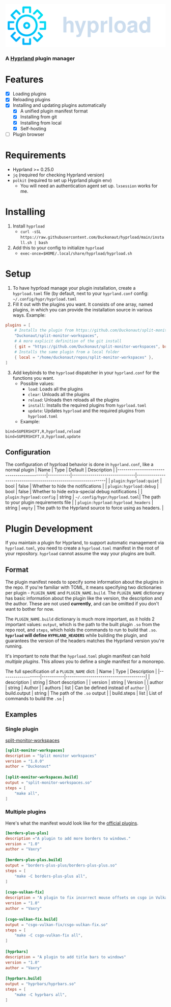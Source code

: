 ![Hyprload](./assets/hyprload_header.svg)

### A [Hyprland](https://github.com/hyprwm/Hyprland) plugin manager

# Features
- [x] Loading plugins
- [x] Reloading plugins
- [x] Installing and updating plugins automatically
    - [x] A unified plugin manifest format
    - [x] Installing from git
    - [x] Installing from local
    - [X] Self-hosting
- [ ] Plugin browser

# Requirements
- Hyprland >= 0.25.0
- `jq` (required for checking Hyprland version)
- `polkit` (required to set up Hyprland plugin env)
    - You will need an authentication agent set up. `lxsession` works for me.

# Installing
1. Install `hyprload`
    - `curl -sSL https://raw.githubusercontent.com/Duckonaut/hyprload/main/install.sh | bash`
2. Add this to your config to initialize `hyprload`
    - `exec-once=$HOME/.local/share/hyprload/hyprload.sh`

# Setup
1. To have hyprload manage your plugin installation, create a `hyprload.toml` file (by default, next to your `hyprland.conf` config: `~/.config/hypr/hyprload.toml`
2. Fill it out with the plugins you want. It consists of one array, named plugins, in which you can provide the installation source in various ways. Example:
```toml
plugins = [
    # Installs the plugin from https://github.com/Duckonaut/split-monitor-workspaces
    "Duckonaut/split-monitor-workspaces",
    # A more explicit definition of the git install
    { git = "https://github.com/Duckonaut/split-monitor-workspaces", branch = "main", name = "split-monitor-workspaces" },
    # Installs the same plugin from a local folder
    { local = "/home/duckonaut/repos/split-monitor-workspaces" },
]
```
3. Add keybinds to the `hyprload` dispatcher in your `hyprland.conf` for the functions you want.
    - Possible values:
        - `load`: Loads all the plugins
        - `clear`: Unloads all the plugins
        - `reload`: Unloads then reloads all the plugins
        - `install`: Installs the required plugins from `hyprload.toml`
        - `update`: Updates `hyprload` and the required plugins from `hyprload.toml`
    - Example:
```
bind=SUPERSHIFT,R,hyprload,reload
bind=SUPERSHIFT,U,hyprload,update
```

## Configuration
The configuration of hyprload behavior is done in `hyprland.conf`, like a normal plugin
| Name                                      | Type      | Default                       | Description                                                   |
|-------------------------------------------|-----------|-------------------------------|---------------------------------------------------------------|
| `plugin:hyprload:quiet`                   | bool      | false                         | Whether to hide the notifications                             |
| `plugin:hyprload:debug`                   | bool      | false                         | Whether to hide extra-special debug notifications             |
| `plugin:hyprload:config`                  | string    | `~/.config/hypr/hyprload.toml`| The path to your plugin requirements file                     |
| `plugin:hyprload:hyprload_headers`        | string    | `empty`                       | The path to the Hyprland source to force using as headers.    |

# Plugin Development
If you maintain a plugin for Hyprland, to support automatic management via `hyprload.toml`, you need to create a `hyprload.toml` manifest in the root of your
repository. `hyprload` cannot assume the way your plugins are built.

## Format
The plugin manifest needs to specify some information about the plugins in the repo. If you're familiar with TOML, it means specifying two dictionaries per plugin -
`PLUGIN_NAME` and `PLUGIN_NAME.build`. The `PLUGIN_NAME` dictionary has basic information about the plugin like the version, the description and the author. These
are not used **currently**, and can be omitted if you don't want to bother for now.

The `PLUGIN_NAME.build` dictionary is much more important, as it holds 2 important values: `output`, which is the path to the built plugin `.so` from the repo root,
and `steps`, which holds the commands to run to build that `.so`. **`hyprload` will define `HYPRLAND_HEADERS`** while building the plugin, and guarantees the version
of the headers matches the Hyprland version you're running.

It's important to note that the `hyprload.toml` plugin manifest can hold *multiple plugins*. This allows you to define a single manifest for a monorepo.

The full specification of a `PLUGIN_NAME` dict:
| Name              | Type      | Description                           |
|-------------------|-----------|---------------------------------------|
| description       | string    | Short description                     |
| version           | string    | Version                               |
| author            | string    | Author                                |
| authors           | list      | Can be defined instead of `author`    |
| build.output      | string    | The path of the `.so` output          |
| build.steps       | list      | List of commands to build the `.so`   |

## Examples
### Single plugin
[split-monitor-workspaces](https;//github.com/duckonaut/split-monitor-workspaces)
```toml
[split-monitor-workspaces]
description = "Split monitor workspaces"
version = "1.0.0"
author = "Duckonaut"

[split-monitor-workspaces.build]
output = "split-monitor-workspaces.so"
steps = [
    "make all",
]
```

### Multiple plugins
Here's what the manifest would look like for the [official plugins](https://github.com/hyprwm/hyprland-plugins).
```toml
[borders-plus-plus]
description ="A plugin to add more borders to windows."
version = "1.0"
author = "Vaxry"

[borders-plus-plus.build]
output = "borders-plus-plus/borders-plus-plus.so"
steps = [
    "make -C borders-plus-plus all",
]

[csgo-vulkan-fix]
description = "A plugin to fix incorrect mouse offsets on csgo in Vulkan"
version = "1.0"
author = "Vaxry"

[csgo-vulkan-fix.build]
output = "csgo-vulkan-fix/csgo-vulkan-fix.so"
steps = [
    "make -C csgo-vulkan-fix all",
]

[hyprbars]
description = "A plugin to add title bars to windows"
version = "1.0"
author = "Vaxry"

[hyprbars.build]
output = "hyprbars/hyprbars.so"
steps = [
    "make -C hyprbars all",
]
```
